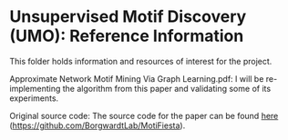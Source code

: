 # Unsupervised Motif Discovery (UMO): Reference Information

This folder holds information and resources of interest for the project.  

Approximate Network Motif Mining Via Graph Learning.pdf: I will be re-implementing the algorithm from this paper and validating some of its experiments.

Original source code: The source code for the paper can be found [here](https://github.com/BorgwardtLab/MotiFiesta) (https://github.com/BorgwardtLab/MotiFiesta).

<!---This is intended to be a convenient location for project members to access
support material for the project.-->

<!---For LaTeX files references are put in the References.bib file for processing by
BibTeX.  A nice convention for naming the references is to use the Nat Bib
convention.  That is, the citation name, and the corresponding file name should
be in the format AuthorYear.  If there is two author's the name should be
Author1Author2Year.  For more than two authors, the name should be
Author1EtAlYear.  In the preceding text, Author, Author1 and Author2 are the
last names of the authors.-->
